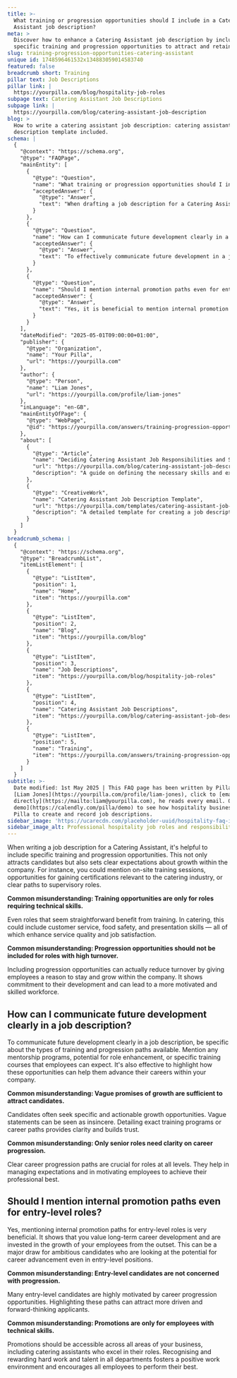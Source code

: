```yaml
---
title: >-
  What training or progression opportunities should I include in a Catering
  Assistant job description?
meta: >
  Discover how to enhance a Catering Assistant job description by including
  specific training and progression opportunities to attract and retain talent.
slug: training-progression-opportunities-catering-assistant
unique id: 1748596461532x134883059014583740
featured: false
breadcrumb short: Training
pillar text: Job Descriptions
pillar link: |
  https://yourpilla.com/blog/hospitality-job-roles
subpage text: Catering Assistant Job Descriptions
subpage link: |
  https://yourpilla.com/blog/catering-assistant-job-description
blog: >
  How to write a catering assistant job description: catering assistant job
  description template included.
schema: |
  {
    "@context": "https://schema.org",
    "@type": "FAQPage",
    "mainEntity": [
      {
        "@type": "Question",
        "name": "What training or progression opportunities should I include in a Catering Assistant job description?",
        "acceptedAnswer": {
          "@type": "Answer",
          "text": "When drafting a job description for a Catering Assistant, include specific training and progression opportunities to attract candidates and set clear growth expectations. Examples include on-site training sessions, certification opportunities in the catering industry, and paths to supervisory roles. Highlighting these opportunities shows investment in employee growth and can enhance job satisfaction and service quality."
        }
      },
      {
        "@type": "Question",
        "name": "How can I communicate future development clearly in a job description?",
        "acceptedAnswer": {
          "@type": "Answer",
          "text": "To effectively communicate future development in a job description, specify the types of training and career progression paths available. Include details about mentorship programs, role enhancements, or specific training courses employees can expect. Detailing these opportunities helps clarify growth paths and builds trust among potential candidates."
        }
      },
      {
        "@type": "Question",
        "name": "Should I mention internal promotion paths even for entry-level roles?",
        "acceptedAnswer": {
          "@type": "Answer",
          "text": "Yes, it is beneficial to mention internal promotion paths for entry-level roles. This demonstrates a commitment to long-term career development from the outset, which can attract ambitious candidates focused on potential career advancement. Promotions should be accessible to employees in all roles, recognising hard work and talent."
        }
      }
    ],
    "dateModified": "2025-05-01T09:00:00+01:00",
    "publisher": {
      "@type": "Organization",
      "name": "Your Pilla",
      "url": "https://yourpilla.com"
    },
    "author": {
      "@type": "Person",
      "name": "Liam Jones",
      "url": "https://yourpilla.com/profile/liam-jones"
    },
    "inLanguage": "en-GB",
    "mainEntityOfPage": {
      "@type": "WebPage",
      "@id": "https://yourpilla.com/answers/training-progression-opportunities-catering-assistant"
    },
    "about": [
      {
        "@type": "Article",
        "name": "Deciding Catering Assistant Job Responsibilities and Skills",
        "url": "https://yourpilla.com/blog/catering-assistant-job-description",
        "description": "A guide on defining the necessary skills and experience needed from a Catering Assistant, including job responsibilities."
      },
      {
        "@type": "CreativeWork",
        "name": "Catering Assistant Job Description Template",
        "url": "https://yourpilla.com/templates/catering-assistant-job-description",
        "description": "A detailed template for creating a job description for a Catering Assistant, highlighting required skills and growth opportunities."
      }
    ]
  }
breadcrumb_schema: |
  {
    "@context": "https://schema.org",
    "@type": "BreadcrumbList",
    "itemListElement": [
      {
        "@type": "ListItem",
        "position": 1,
        "name": "Home",
        "item": "https://yourpilla.com"
      },
      {
        "@type": "ListItem",
        "position": 2,
        "name": "Blog",
        "item": "https://yourpilla.com/blog"
      },
      {
        "@type": "ListItem",
        "position": 3,
        "name": "Job Descriptions",
        "item": "https://yourpilla.com/blog/hospitality-job-roles"
      },
      {
        "@type": "ListItem",
        "position": 4,
        "name": "Catering Assistant Job Descriptions",
        "item": "https://yourpilla.com/blog/catering-assistant-job-description"
      },
      {
        "@type": "ListItem",
        "position": 5,
        "name": "Training",
        "item": "https://yourpilla.com/answers/training-progression-opportunities-catering-assistant"
      }
    ]
  }
subtitle: >-
  Date modified: 1st May 2025 | This FAQ page has been written by Pilla Founder,
  [Liam Jones](https://yourpilla.com/profile/liam-jones), click to [email Liam
  directly](https://mailto:liam@yourpilla.com), he reads every email. Or [book a
  demo](https://calendly.com/pilla/demo) to see how hospitality businesses use
  Pilla to create and record job descriptions.
sidebar_image: 'https://ucarecdn.com/placeholder-uuid/hospitality-faq-image.jpg'
sidebar_image_alt: Professional hospitality job roles and responsibilities
---
```

When writing a job description for a Catering Assistant, it's helpful to include specific training and progression opportunities. This not only attracts candidates but also sets clear expectations about growth within the company. For instance, you could mention on-site training sessions, opportunities for gaining certifications relevant to the catering industry, or clear paths to supervisory roles.

**Common misunderstanding: Training opportunities are only for roles requiring technical skills.**

Even roles that seem straightforward benefit from training. In catering, this could include customer service, food safety, and presentation skills — all of which enhance service quality and job satisfaction.

**Common misunderstanding: Progression opportunities should not be included for roles with high turnover.**

Including progression opportunities can actually reduce turnover by giving employees a reason to stay and grow within the company. It shows commitment to their development and can lead to a more motivated and skilled workforce.

## How can I communicate future development clearly in a job description?

To communicate future development clearly in a job description, be specific about the types of training and progression paths available. Mention any mentorship programs, potential for role enhancement, or specific training courses that employees can expect. It's also effective to highlight how these opportunities can help them advance their careers within your company.

**Common misunderstanding: Vague promises of growth are sufficient to attract candidates.**

Candidates often seek specific and actionable growth opportunities. Vague statements can be seen as insincere. Detailing exact training programs or career paths provides clarity and builds trust.

**Common misunderstanding: Only senior roles need clarity on career progression.**

Clear career progression paths are crucial for roles at all levels. They help in managing expectations and in motivating employees to achieve their professional best.

## Should I mention internal promotion paths even for entry-level roles?

Yes, mentioning internal promotion paths for entry-level roles is very beneficial. It shows that you value long-term career development and are invested in the growth of your employees from the outset. This can be a major draw for ambitious candidates who are looking at the potential for career advancement even in entry-level positions.

**Common misunderstanding: Entry-level candidates are not concerned with progression.**

Many entry-level candidates are highly motivated by career progression opportunities. Highlighting these paths can attract more driven and forward-thinking applicants.

**Common misunderstanding: Promotions are only for employees with technical skills.**

Promotions should be accessible across all areas of your business, including catering assistants who excel in their roles. Recognising and rewarding hard work and talent in all departments fosters a positive work environment and encourages all employees to perform their best.
